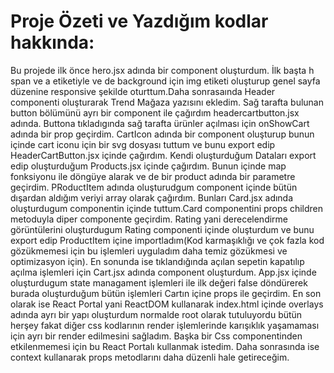 # Proje Özeti ve Yazdığım kodlar hakkında:
Bu projede ilk önce hero.jsx adında bir component oluşturdum. İlk başta h span ve a etiketiyle ve de background için img etiketi oluşturup genel sayfa düzenine responsive şekilde oturttum.Daha sonrasaında Header componenti oluşturarak Trend Mağaza yazısını ekledim. Sağ tarafta bulunan button bölümünü ayrı bir component ile çağırdım headercartbutton.jsx adında. Buttona tıkladıgında sağ tarafta ürünler açılması için onShowCart adında bir prop geçirdim. CartIcon adında bir component oluşturup bunun içinde cart iconu için bir svg dosyası tuttum ve bunu export edip HeaderCartButton.jsx içinde çağırdım. Kendi oluşturduğum Dataları export edip oluşturduğum Products.jsx içinde çağırdım. Bunun içinde map fonksiyonu ile döngüye alarak ve de bir product adında bir parametre geçirdim. PRoductItem adında oluşturudgum component içinde bütün dışardan aldığım veriyi array olarak çağırdım. Bunları Card.jsx adında oluşturdugum componentin içinde tuttum.Card componentini props children metoduyla diper componente geçirdim. Rating yani derecelendirme görüntülerini oluşturdugum Rating componenti içinde oluşturdum ve bunu export edip ProductItem içine importladım(Kod karmaşıklığı ve çok fazla kod gözükmemesi için bu işlemleri uyguladım daha temiz gözükmesi ve optimizasyon için). En sonunda ise tıklandığında açılan sepetin kapatılıp açılma işlemleri için Cart.jsx adında component oluşturdum. App.jsx içinde oluşturdugum state managament işlemleri ile ilk değeri false döndürerek burada oluşturduğum bütün işlemleri Cartın içine props ile geçirdim. En son olarak ise React Portal yani ReactDOM kullanarak index.html içinde overlays adında ayrı bir yapı oluşturdum normalde root olarak tutuluyordu bütün herşey fakat diğer css kodlarının render işlemlerinde karışıklık yaşamaması için ayrı bir render edilmesini sağladım. Başka bir Css componentinden etkilenmemesi için bu React Portalı kullanmak istedim.  Daha sonrasında ise context kullanarak props metodlarını daha düzenli hale getireceğim. 
